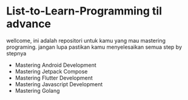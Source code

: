 # List-to-Learn-Programming til advance

<p>wellcome, ini adalah repositori untuk kamu yang mau mastering programing. jangan lupa pastikan kamu menyelesaikan semua step by stepnya</p>

<ul>
  <li>Mastering Android Development</li>
  <li>Mastering Jetpack Compose</li>
  <li>Mastering Flutter Development</li>
  <li>Mastering Javascript Development</li>
  <li>Mastering Golang </li>
</ul>
